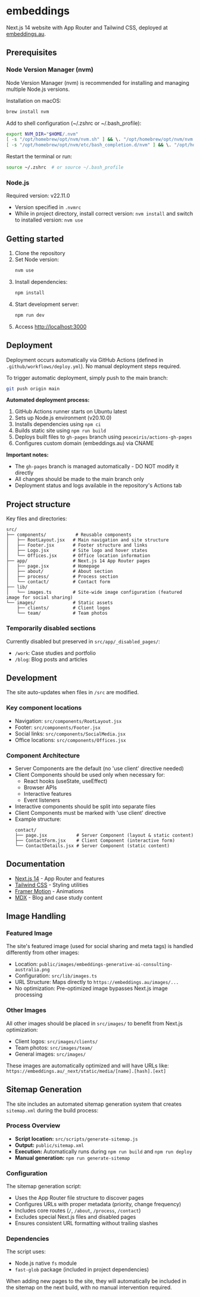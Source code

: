 # embeddings

Next.js 14 website with App Router and Tailwind CSS, deployed at [embeddings.au](https://embeddings.au).

## Prerequisites

### Node Version Manager (nvm)
Node Version Manager (nvm) is recommended for installing and managing multiple Node.js versions.

Installation on macOS:
```bash
brew install nvm
```

Add to shell configuration (~/.zshrc or ~/.bash_profile):
```bash
export NVM_DIR="$HOME/.nvm"
[ -s "/opt/homebrew/opt/nvm/nvm.sh" ] && \. "/opt/homebrew/opt/nvm/nvm.sh"
[ -s "/opt/homebrew/opt/nvm/etc/bash_completion.d/nvm" ] && \. "/opt/homebrew/opt/nvm/etc/bash_completion.d/nvm"
```

Restart the terminal or run:
```bash
source ~/.zshrc  # or source ~/.bash_profile
```

### Node.js
Required version: v22.11.0
- Version specified in `.nvmrc`
- While in project directory, install correct version: `nvm install` and switch to installed version: `nvm use`

## Getting started

1. Clone the repository
2. Set Node version:
   ```bash
   nvm use
   ```
3. Install dependencies:
   ```bash
   npm install
   ```
4. Start development server:
   ```bash
   npm run dev
   ```
5. Access [http://localhost:3000](http://localhost:3000)


## Deployment

Deployment occurs automatically via GitHub Actions (defined in `.github/workflows/deploy.yml`). No manual deployment steps required.

To trigger automatic deployment, simply push to the main branch:
```bash
git push origin main
```

**Automated deployment process:**
1. GitHub Actions runner starts on Ubuntu latest
2. Sets up Node.js environment (v20.10.0)
3. Installs dependencies using `npm ci`
4. Builds static site using `npm run build`
5. Deploys built files to `gh-pages` branch using `peaceiris/actions-gh-pages`
6. Configures custom domain (embeddings.au) via CNAME

**Important notes:**
- The `gh-pages` branch is managed automatically - DO NOT modify it directly
- All changes should be made to the main branch only
- Deployment status and logs available in the repository's Actions tab

## Project structure

Key files and directories:

```
src/
├── components/           # Reusable components
│   ├── RootLayout.jsx   # Main navigation and site structure
│   ├── Footer.jsx       # Footer structure and links
│   ├── Logo.jsx         # Site logo and hover states
│   └── Offices.jsx      # Office location information
├── app/                 # Next.js 14 App Router pages
│   ├── page.jsx         # Homepage
│   ├── about/           # About section
│   ├── process/         # Process section
│   └── contact/         # Contact form
├── lib/
│   └── images.ts        # Site-wide image configuration (featured image for social sharing)
└── images/              # Static assets
    ├── clients/         # Client logos
    └── team/            # Team photos
```

### Temporarily disabled sections
Currently disabled but preserved in `src/app/_disabled_pages/`:
- `/work`: Case studies and portfolio
- `/blog`: Blog posts and articles

## Development

The site auto-updates when files in `/src` are modified.

### Key component locations
- Navigation: `src/components/RootLayout.jsx`
- Footer: `src/components/Footer.jsx`
- Social links: `src/components/SocialMedia.jsx`
- Office locations: `src/components/Offices.jsx`

### Component Architecture
- Server Components are the default (no 'use client' directive needed)
- Client Components should be used only when necessary for:
  - React hooks (useState, useEffect)
  - Browser APIs
  - Interactive features
  - Event listeners
- Interactive components should be split into separate files
- Client Components must be marked with 'use client' directive
- Example structure:
  ```
  contact/
  ├── page.jsx           # Server Component (layout & static content)
  ├── ContactForm.jsx    # Client Component (interactive form)
  └── ContactDetails.jsx # Server Component (static content)
  ```

## Documentation

- [Next.js 14](https://nextjs.org/docs) - App Router and features
- [Tailwind CSS](https://tailwindcss.com/docs) - Styling utilities
- [Framer Motion](https://www.framer.com/docs/) - Animations
- [MDX](https://mdxjs.com) - Blog and case study content

## Image Handling

### Featured Image
The site's featured image (used for social sharing and meta tags) is handled differently from other images:
- Location: `public/images/embeddings-generative-ai-consulting-australia.png`
- Configuration: `src/lib/images.ts`
- URL Structure: Maps directly to `https://embeddings.au/images/...`
- No optimization: Pre-optimized image bypasses Next.js image processing

### Other Images
All other images should be placed in `src/images/` to benefit from Next.js optimization:
- Client logos: `src/images/clients/`
- Team photos: `src/images/team/`
- General images: `src/images/`

These images are automatically optimized and will have URLs like:
`https://embeddings.au/_next/static/media/[name].[hash].[ext]`

## Sitemap Generation

The site includes an automated sitemap generation system that creates `sitemap.xml` during the build process:

### Process Overview
- **Script location:** `src/scripts/generate-sitemap.js`
- **Output:** `public/sitemap.xml`
- **Execution:** Automatically runs during `npm run build` and `npm run deploy`
- **Manual generation:** `npm run generate-sitemap`

### Configuration
The sitemap generation script:
- Uses the App Router file structure to discover pages
- Configures URLs with proper metadata (priority, change frequency)
- Includes core routes (`/`, `/about`, `/process`, `/contact`)
- Excludes special Next.js files and disabled pages
- Ensures consistent URL formatting without trailing slashes

### Dependencies
The script uses:
- Node.js native `fs` module
- `fast-glob` package (included in project dependencies)

When adding new pages to the site, they will automatically be included in the sitemap on the next build, with no manual intervention required.
